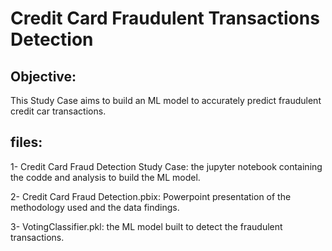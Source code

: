 # Credit Card Fraudulent Transactions Detection


## Objective:

This Study Case aims to build an ML model to accurately predict fraudulent credit car transactions.

## files:

1- Credit Card Fraud Detection Study Case: the jupyter notebook containing the codde and analysis to build the ML model.

2- Credit Card Fraud Detection.pbix: Powerpoint presentation of the methodology used and the data findings.

3- VotingClassifier.pkl: the ML model built to detect the fraudulent transactions.
